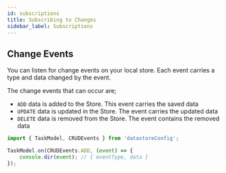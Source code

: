 ```yaml
---
id: subscriptions
title: Subscribing to Changes
sidebar_label: Subscriptions
---
```


## Change Events

You can listen for change events on your local store.
Each event carries a type and data changed by the event.

The change events that can occur are;
- `ADD` data is added to the Store. This event carries the saved data
- `UPDATE` data is updated in the Store. The event carries the updated data
- `DELETE` data is removed from the Store. The event contains the removed data

```typescript
import { TaskModel, CRUDEvents } from 'datastoreConfig';

TaskModel.on(CRUDEvents.ADD, (event) => {
    console.dir(event); // { eventType, data }
});
```

